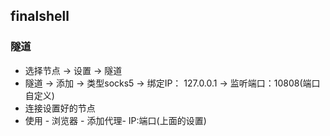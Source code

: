 
## finalshell

### 隧道
- 选择节点 -> 设置 -> 隧道
- 隧道 -> 添加 -> 类型socks5 -> 绑定IP： 127.0.0.1 -> 监听端口：10808(端口自定义)
- 连接设置好的节点
- 使用 - 浏览器 - 添加代理- IP:端口(上面的设置)
